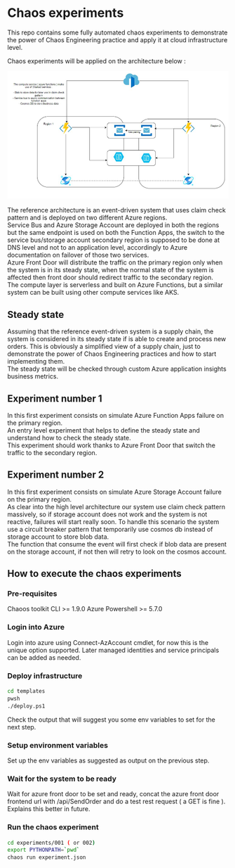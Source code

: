 # Chaos experiments

This repo contains some fully automated chaos experiments to demonstrate the power of Chaos Engineering practice and apply it at cloud infrastructure level.

Chaos experiments will be applied on the architecture below :

![Reference Architecture](./doc/Architecture.PNG)

The reference architecture is an event-driven system that uses claim check pattern and is deployed on two different Azure regions.  
Service Bus and Azure Storage Account are deployed in both the regions but the same endpoint is used on both the Function Apps, the switch to the service bus/storage account secondary region is supposed to be done at DNS level and not to an application level, accordingly to Azure documentation on failover of those two services.  
Azure Front Door will distribute the traffic on the primary region only when the system is in its steady state, when the normal state of the system is affected then front door should redirect traffic to the secondary region.  
The compute layer is serverless and built on Azure Functions, but a similar system can be built using other compute services like AKS.

## Steady state

Assuming that the reference event-driven system is a supply chain, the system is considered in its steady state if is able to create and process new orders.
This is obviously a simplified view of a supply chain, just to demonstrate the power of Chaos Engineering practices and how to start implementing them.  
The steady state will be checked through custom Azure application insights business metrics.

## Experiment number 1

In this first experiment consists on simulate Azure Function Apps failure on the primary region.  
An entry level experiment that helps to define the steady state and understand how to check the steady state.  
This experiment should work thanks to Azure Front Door that switch the traffic to the secondary region.  

## Experiment number 2

In this first experiment consists on simulate Azure Storage Account failure on the primary region.  
As clear into the high level architecture our system use claim check pattern massively, so if storage account does not work and the system is not reactive, failures will start really soon.
To handle this scenario the system use a circuit breaker pattern that temporarily use cosmos db instead of storage account to store blob data.  
The function that consume the event will first check if blob data are present on the storage account, if not then will retry to look on the cosmos account.  

## How to execute the chaos experiments

### Pre-requisites

Chaoos toolkit CLI >= 1.9.0
Azure Powershell >= 5.7.0

### Login into Azure

Login into azure using Connect-AzAccount cmdlet, for now this is the unique option supported.
Later managed identities and service principals can be added as needed.

### Deploy infrastructure

``` bash
cd templates
pwsh
./deploy.ps1
```

Check the output that will suggest you some env variables to set for the next step.

### Setup environment variables

Set up the env variables as suggested as output on the previous step.

### Wait for the system to be ready

Wait for azure front door to be set and ready, concat the azure front door frontend url with /api/SendOrder and do a test rest request ( a GET is fine ).
Explains this better in future.  

### Run the chaos experiment

``` bash
cd experiments/001 ( or 002)
export PYTHONPATH=`pwd`  
chaos run experiment.json
```
